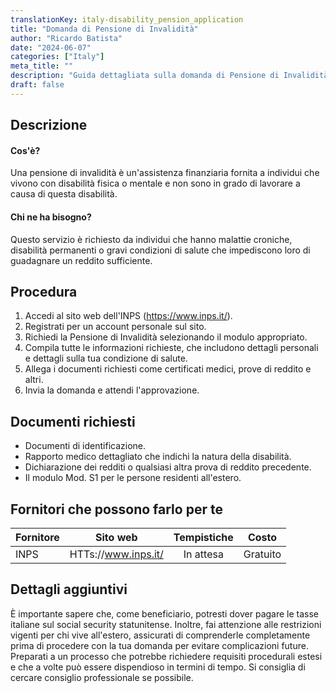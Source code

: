 ```yaml
---
translationKey: italy-disability_pension_application
title: "Domanda di Pensione di Invalidità"
author: "Ricardo Batista"
date: "2024-06-07"
categories: ["Italy"]
meta_title: ""
description: "Guida dettagliata sulla domanda di Pensione di Invalidità in Italia"
draft: false
---
```


## Descrizione
#### Cos'è?
Una pensione di invalidità è un'assistenza finanziaria fornita a individui che vivono con disabilità fisica o mentale e non sono in grado di lavorare a causa di questa disabilità.

#### Chi ne ha bisogno?
Questo servizio è richiesto da individui che hanno malattie croniche, disabilità permanenti o gravi condizioni di salute che impediscono loro di guadagnare un reddito sufficiente.

## Procedura
1. Accedi al sito web dell'INPS (https://www.inps.it/).
2. Registrati per un account personale sul sito.
3. Richiedi la Pensione di Invalidità selezionando il modulo appropriato.
4. Compila tutte le informazioni richieste, che includono dettagli personali e dettagli sulla tua condizione di salute.
5. Allega i documenti richiesti come certificati medici, prove di reddito e altri.
6. Invia la domanda e attendi l'approvazione.

## Documenti richiesti
- Documenti di identificazione.
- Rapporto medico dettagliato che indichi la natura della disabilità.
- Dichiarazione dei redditi o qualsiasi altra prova di reddito precedente.
- Il modulo Mod. S1 per le persone residenti all'estero.

## Fornitori che possono farlo per te

| Fornitore      |     Sito web                         |     Tempistiche    |       Costo      |
| ---------------| --------------------------------- |  :-------------:     | :-------------: |
| INPS               | HTTs://www.inps.it/                |      In attesa        |        Gratuito   |

## Dettagli aggiuntivi
È importante sapere che, come beneficiario, potresti dover pagare le tasse italiane sul social security statunitense. Inoltre, fai attenzione alle restrizioni vigenti per chi vive all'estero, assicurati di comprenderle completamente prima di procedere con la tua domanda per evitare complicazioni future. Preparati a un processo che potrebbe richiedere requisiti procedurali estesi e che a volte può essere dispendioso in termini di tempo. Si consiglia di cercare consiglio professionale se possibile.